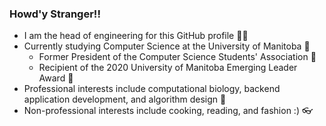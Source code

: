 ### Howd'y Stranger!!

- I am the head of engineering for this GitHub profile :man_technologist:
- Currently studying Computer Science at the University of Manitoba :school:
  - Former President of the Computer Science Students' Association :rocket:
  - Recipient of the 2020 University of Manitoba Emerging Leader Award :medal_sports:
- Professional interests include computational biology, backend application development, and algorithm design :dna:
- Non-professional interests include cooking, reading, and fashion :) :eyeglasses:
